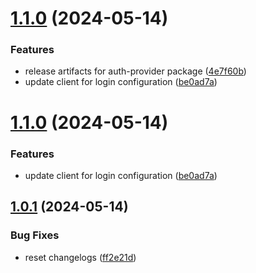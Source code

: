 # [1.1.0](https://github.com/affinidi/affinidi-tdk/compare/@affinidi-tdk/iam-client-v1.0.1...@affinidi-tdk/iam-client-v1.1.0) (2024-05-14)


### Features

* release artifacts for auth-provider package ([4e7f60b](https://github.com/affinidi/affinidi-tdk/commit/4e7f60ba341f3f4aa3ee09693849a85536a1103e))
* update client for login configuration ([be0ad7a](https://github.com/affinidi/affinidi-tdk/commit/be0ad7aa261769d9f13f17932ede3e8b2171cff1))

# [1.1.0](https://github.com/affinidi/affinidi-tdk/compare/@affinidi-tdk/iam-client-v1.0.1...@affinidi-tdk/iam-client-v1.1.0) (2024-05-14)


### Features

* update client for login configuration ([be0ad7a](https://github.com/affinidi/affinidi-tdk/commit/be0ad7aa261769d9f13f17932ede3e8b2171cff1))

## [1.0.1](https://github.com/affinidi/affinidi-tdk/compare/@affinidi-tdk/iam-client-v1.0.0...@affinidi-tdk/iam-client-v1.0.1) (2024-05-14)


### Bug Fixes

* reset changelogs ([ff2e21d](https://github.com/affinidi/affinidi-tdk/commit/ff2e21d527173ae19baa81cd6a50c5ebea0b0a3b))
